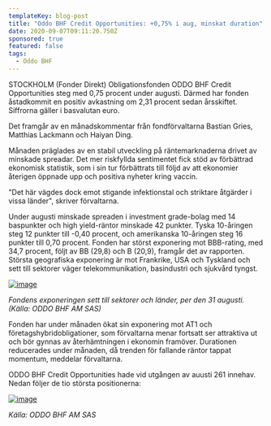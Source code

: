 ```yaml
---
templateKey: blog-post
title: "Oddo BHF Credit Opportunities: +0,75% i aug, minskat duration"
date: 2020-09-07T09:11:20.750Z
sponsored: true
featured: false
tags:
  - Oddo BHF
---
```

<!--StartFragment-->

STOCKHOLM (Fonder Direkt) Obligationsfonden ODDO BHF Credit Opportunities steg med 0,75 procent under augusti. Därmed har fonden åstadkommit en positiv avkastning om 2,31 procent sedan årsskiftet. Siffrorna gäller i basvalutan euro.

Det framgår av en månadskommentar från fondförvaltarna Bastian Gries, Matthias Lackmann och Haiyan Ding.

Månaden präglades av en stabil utveckling på räntemarknaderna drivet av minskade spreadar. Det mer riskfyllda sentimentet fick stöd av förbättrad ekonomisk statistik, som i sin tur förbättrats till följd av att ekonomier återigen öppnade upp och positiva nyheter kring vaccin.

"Det här vägdes dock emot stigande infektionstal och striktare åtgärder i vissa länder", skriver förvaltarna.

Under augusti minskade spreaden i investment grade-bolag med 14 baspunkter och high yield-räntor minskade 42 punkter. Tyska 10-åringen steg 12 punkter till -0,40 procent, och amerikanska 10-åringen steg 16 punkter till 0,70 procent. Fonden har störst exponering mot BBB-rating, med 34,7 procent, följt av BB (29,8) och B (20,9), framgår det av rapporten. Största geografiska exponering är mot Frankrike, USA och Tyskland och sett till sektorer väger telekommunikation, basindustri och sjukvård tyngst.

[![image](https://i.direkt.se/200907/588769401.png)](https://i.direkt.se/200907/588769401.png)

*Fondens exponeringen sett till sektorer och länder, per den 31 augusti. (Källa: ODDO BHF AM SAS)*

Fonden har under månaden ökat sin exponering mot AT1 och företagshybridobligationer, som förvaltarna menar fortsatt ser attraktiva ut och bör gynnas av återhämtningen i ekonomin framöver. Durationen reducerades under månaden, då trenden för fallande räntor tappat momentum, meddelar förvaltarna.

ODDO BHF Credit Opportunities hade vid utgången av auusti 261 innehav. Nedan följer de tio största positionerna:

[![image](https://i.direkt.se/200907/588769402.png)](https://i.direkt.se/200907/588769402.png)

*Källa: ODDO BHF AM SAS*

<!--EndFragment-->